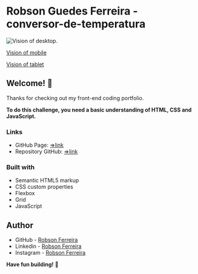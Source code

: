 # Robson Guedes Ferreira - conversor-de-temperatura

![Vision of desktop.](src/design/animacao-desktop.gif)

[Vision of mobile](src/design/animacao-mobile.gif)

[Vision of tablet](src/design/animacao-tablet.gif)

## Welcome! 👋

Thanks for checking out my front-end coding portfolio.

**To do this challenge, you need a basic understanding of HTML, CSS and JavaScript.**

### Links

- GitHub Page: [=>link](https://robsongeek.github.io/conversor-de-temperatura/)
- Repository GitHub: [=>link](https://github.com/robsongeek/conversor-de-temperatura)

### Built with

- Semantic HTML5 markup
- CSS custom properties
- Flexbox
- Grid
- JavaScript

## Author

- GitHub - [Robson Ferreira](https://github.com/robsongeek)
- Linkedin - [Robson Ferreira](https://www.linkedin.com/in/robson-ferreira-6b7b6848/)
- Instagram - [Robson Ferreira](https://www.instagram.com/robsonferreira719/)

**Have fun building!** 🚀
